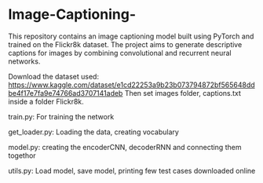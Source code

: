 # Image-Captioning-

This repository contains an image captioning model built using PyTorch and trained on the Flickr8k dataset. The project aims to generate descriptive captions for images by combining convolutional and recurrent neural networks.

Download the dataset used: https://www.kaggle.com/dataset/e1cd22253a9b23b073794872bf565648ddbe4f17e7fa9e74766ad3707141adeb Then set images folder, captions.txt inside a folder Flickr8k.

train.py: For training the network

get_loader.py: Loading the data, creating vocabulary

model.py: creating the encoderCNN, decoderRNN and connecting them togethor

utils.py: Load model, save model, printing few test cases downloaded online
